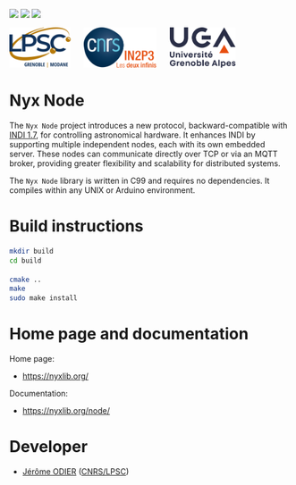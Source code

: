 [![][Build Status img]][Build Status]
[![][License_mongoose img]][License_mongoose]
[![][License_arduino img]][License_arduino]

<a href="https://lpsc.in2p3.fr/" target="_blank"><img src="./images/logo_lpsc.svg" alt="LPSC" height="72" /></a>
&nbsp;&nbsp;&nbsp;&nbsp;
<a href="https://www.in2p3.fr/" target="_blank"><img src="./images/logo_in2p3.svg" alt="IN2P3" height="72" /></a>
&nbsp;&nbsp;&nbsp;&nbsp;
<a href="https://www.univ-grenoble-alpes.fr/" target="_blank"><img src="./images/logo_uga.svg" alt="UGA" height="72" /></a>

# Nyx Node

The `Nyx Node` project introduces a new protocol, backward-compatible with [INDI 1.7](./spec/INDI.pdf), for controlling
astronomical hardware. It enhances INDI by supporting multiple independent nodes, each with its own embedded server.
These nodes can communicate directly over TCP or via an MQTT broker, providing greater flexibility and scalability for
distributed systems.

The `Nyx Node` library is written in C99 and requires no dependencies. It compiles within any UNIX or Arduino
environment.

# Build instructions

```bash
mkdir build
cd build

cmake ..
make
sudo make install
```

# Home page and documentation

Home page:
* https://nyxlib.org/

Documentation:
* https://nyxlib.org/node/

Developer
=========

* [Jérôme ODIER](https://annuaire.in2p3.fr/4121-4467/jerome-odier) ([CNRS/LPSC](http://lpsc.in2p3.fr/))

[Build Status]:https://gitlab.in2p3.fr/lpsc-kid/nyx-node/-/commits/main
[Build Status img]:https://gitlab.in2p3.fr/lpsc-kid/nyx-node/badges/main/pipeline.svg

[License_mongoose]:https://www.gnu.org/licenses/gpl-2.0.txt
[License_mongoose img]:https://img.shields.io/badge/license-GPL_2.0_only_(mongoose_layer)-blue.svg

[License_arduino]:https://www.gnu.org/licenses/lgpl-3.0.txt
[License_arduino img]:https://img.shields.io/badge/license-LGPL_3.0_or_later_(arduino_layer)-blue.svg

